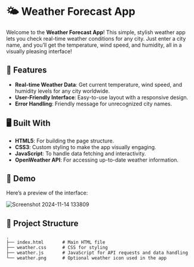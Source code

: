 # 🌤️ Weather Forecast App

Welcome to the **Weather Forecast App**! This simple, stylish weather app lets you check real-time weather conditions for any city. Just enter a city name, and you’ll get the temperature, wind speed, and humidity, all in a visually pleasing interface!

## 🌟 Features

- **Real-time Weather Data**: Get current temperature, wind speed, and humidity levels for any city worldwide.
- **User-Friendly Interface**: Easy-to-use layout with a responsive design.
- **Error Handling**: Friendly message for unrecognized city names.

## 🖥️ Built With

- **HTML5**: For building the page structure.
- **CSS3**: Custom styling to make the app visually engaging.
- **JavaScript**: To handle data fetching and interactivity.
- **OpenWeather API**: For accessing up-to-date weather information.

## 🚀 Demo

Here’s a preview of the interface:

![Screenshot 2024-11-14 133809](https://github.com/user-attachments/assets/89632d3e-11e3-4e44-8ac0-fa632871508b)


## 📂 Project Structure

```plaintext
.
├── index.html       # Main HTML file
├── weather.css      # CSS for styling
├── weather.js       # JavaScript for API requests and data handling
└── weather.png      # Optional weather icon used in the app
